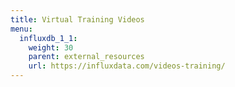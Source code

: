 ```yaml
---
title: Virtual Training Videos
menu:
  influxdb_1_1:
    weight: 30
    parent: external_resources
    url: https://influxdata.com/videos-training/
---
```

